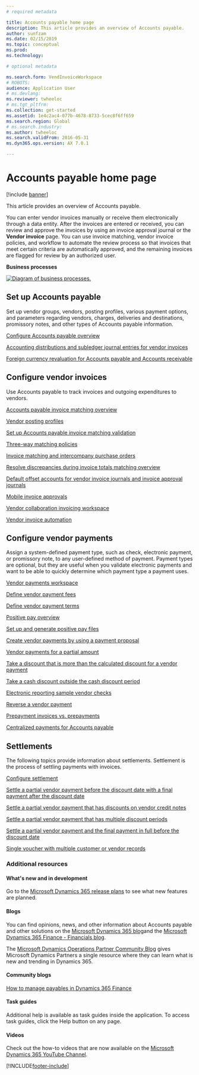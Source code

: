 ```yaml
---
# required metadata

title: Accounts payable home page
description: This article provides an overview of Accounts payable.
author: sunfzam
ms.date: 02/15/2019
ms.topic: conceptual
ms.prod: 
ms.technology: 

# optional metadata

ms.search.form: VendInvoiceWorkspace 
# ROBOTS: 
audience: Application User
# ms.devlang: 
ms.reviewer: twheeloc
# ms.tgt_pltfrm: 
ms.collection: get-started
ms.assetid: 1e4c2ac4-077b-4678-8733-5cec8f6ff659
ms.search.region: Global
# ms.search.industry: 
ms.author: twheeloc
ms.search.validFrom: 2016-05-31
ms.dyn365.ops.version: AX 7.0.1

---
```


# Accounts payable home page

[!include [banner](../includes/banner.md)]

This article provides an overview of Accounts payable. 

You can enter vendor invoices manually or receive them electronically through a data entity. After the invoices are entered or received, you can review and approve the invoices by using an invoice approval journal or the **Vendor invoice** page. You can use invoice matching, vendor invoice policies, and workflow to automate the review process so that invoices that meet certain criteria are automatically approved, and the remaining invoices are flagged for review by an authorized user.

**Business processes**

[![Diagram of business processes.](./media/AP-process.PNG)](./media/AP-process.PNG)

## Set up Accounts payable

Set up vendor groups, vendors, posting profiles, various payment options, and parameters regarding vendors, charges, 
deliveries and destinations, promissory notes, and other types of Accounts payable information. 

[Configure Accounts payable overview](accounts-payable-overview.md)

[Accounting distributions and subledger journal entries for vendor invoices](accounting-distributions-subledger-journal-entries-vendor-invoices.md) 

[Foreign currency revaluation for Accounts payable and Accounts receivable](../cash-bank-management/foreign-currency-revaluation-accounts-payable-accounts-receivable.md)

## Configure vendor invoices

Use Accounts payable to track invoices and outgoing expenditures to vendors.

[Accounts payable invoice matching overview](accounts-payable-invoice-matching.md)

[Vendor posting profiles](vendor-posting-profiles.md)

[Set up Accounts payable invoice matching validation](tasks/set-up-accounts-payable-invoice-matching-validation.md)

[Three-way matching policies](three-way-matching-policies.md)

[Invoice matching and intercompany purchase orders](invoice-matching-intercompany-purchase-orders.md)

[Resolve discrepancies during invoice totals matching overview](resolve-invoice-totals-invoice-matching-discrepancies.md)

[Default offset accounts for vendor invoice journals and invoice approval journals](default-offset-accounts-vendor-invoice-journals.md)

[Mobile invoice approvals](mobile-invoice-approvals.md)

[Vendor collaboration invoicing workspace](vendor-portal-invoicing-workspace.md)

[Vendor invoice automation](vendor-invoice-automation.md)

## Configure vendor payments 

Assign a system-defined payment type, such as check, electronic payment, or promissory note, to any user-defined method of payment. 
Payment types are optional, but they are useful when you validate electronic payments and want to be able to quickly determine which payment type a payment uses. 

[Vendor payments workspace](vendor-payments-workspace.md)

[Define vendor payment fees](tasks/define-vendor-payment-fees.md)

[Define vendor payment terms](tasks/define-vendor-payment-terms.md)

[Positive pay overview](positive-pay-overview.md)

[Set up and generate positive pay files](set-up-generate-positive-pay-files.md)

[Create vendor payments by using a payment proposal](create-vendor-payments-payment-proposal.md)

[Vendor payments for a partial amount](vendor-payments-partial-amount.md)

[Take a discount that is more than the calculated discount for a vendor payment](take-discount-more-calculated-discount-vendor-payment.md)

[Take a cash discount outside the cash discount period](take-cash-discount-outside-cash-discount-timeframe.md)

[Electronic reporting sample vendor checks](electronic-reporting-sample-vendor-checks.md)

[Reverse a vendor payment](reverse-vendor-payment.md)

[Prepayment invoices vs. prepayments](prepayments-invoices-vs-prepayments.md)

[Centralized payments for Accounts payable](centralized-payments-accounts-payable.md)

## Settlements

The following topics provide information about settlements. Settlement is the process of settling payments with invoices. 

[Configure settlement](../cash-bank-management/configure-settlement.md)

[Settle a partial vendor payment before the discount date with a final payment after the discount date](settle-partial-vendor-payment-before-discount-or-final-payment-after.md)

[Settle a partial vendor payment that has discounts on vendor credit notes](settle-partial-vendor-payment-discounts-vendor-credit-notes.md)

[Settle a partial vendor payment that has multiple discount periods](settle-partial-vendor-payment-multiple-discount-periods.md)

[Settle a partial vendor payment and the final payment in full before the discount date](settle-partial-vendor-payment-or-final-payment-before-discount.md)

[Single voucher with multiple customer or vendor records](single-voucher-multiple-customer-vendor-records.md)



### Additional resources

#### What's new and in development

Go to the [Microsoft Dynamics 365 release plans](/dynamics365/release-plans/) to see what new features are planned. 

#### Blogs

You can find opinions, news, and other information about Accounts payable and other solutions on the [Microsoft Dynamics 365 blog](https://community.dynamics.com/b/msftdynamicsblog?c=Enterprise)and the [Microsoft Dynamics 365 Finance - Financials blog](https://community.dynamics.com/365/financeandoperations/b/financials).

The [Microsoft Dynamics Operations Partner Community Blog](https://community.dynamics.com/partner/b/operationspartnercommunityblog) gives Microsoft Dynamics Partners a single resource where they can learn what is new and trending in Dynamics 365.

#### Community blogs

[How to manage payables in Dynamics 365 Finance](https://financefunction.tech/2019/02/15/how-to-manage-payables-in-dynamics-365-for-finance-and-operations)

#### Task guides
Additional help is available as task guides inside the application. To access task guides, click the Help button on any page.

#### Videos

Check out the how-to videos that are now available on the [Microsoft Dynamics 365 YouTube Channel](https://www.youtube.com/channel/UCJGCg4rB3QSs8y_1FquelBQ).






[!INCLUDE[footer-include](../../includes/footer-banner.md)]
